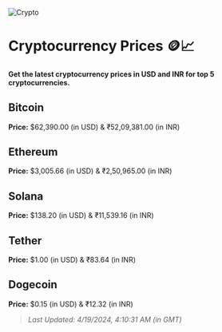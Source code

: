 
![Crypto](https://www.techguide.com.au/wp-content/uploads/2020/11/crypto3.jpeg)

# Cryptocurrency Prices 🪙📈

#### Get the latest cryptocurrency prices in USD and INR for top 5 cryptocurrencies.

## Bitcoin

**Price:** $62,390.00 (in USD) & ₹52,09,381.00 (in INR)

## Ethereum

**Price:** $3,005.66 (in USD) & ₹2,50,965.00 (in INR)

## Solana

**Price:** $138.20 (in USD) & ₹11,539.16 (in INR)

## Tether

**Price:** $1.00 (in USD) & ₹83.64 (in INR)

## Dogecoin

**Price:** $0.15 (in USD) & ₹12.32 (in INR)

> _Last Updated: 4/19/2024, 4:10:31 AM (in GMT)_
